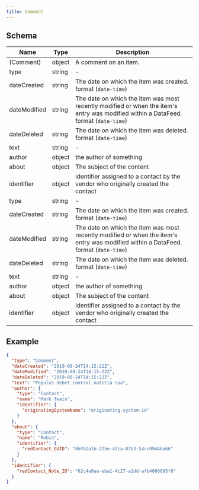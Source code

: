 ```yaml
---
title: Comment
---
```

## Schema

| Name | Type | Description |
|---|---|---|
| (Comment) | object | A comment on an item. |
| type | string | - |
| dateCreated | string | The date on which the item was created. <span class='constraints'>format (`date-time`)</span> |
| dateModified | string | The date on which the item was most recently modified or when the item's entry was modified within a DataFeed. <span class='constraints'>format (`date-time`)</span> |
| dateDeleted | string | The date on which the item was deleted. <span class='constraints'>format (`date-time`)</span> |
| text | string | - |
| author | object | the author of something |
| about | object | The subject of the content |
| identifier | object | identifier assigned to a contact by the vendor who originally created the contact |
| type | string | - |
| dateCreated | string | The date on which the item was created. <span class='constraints'>format (`date-time`)</span> |
| dateModified | string | The date on which the item was most recently modified or when the item's entry was modified within a DataFeed. <span class='constraints'>format (`date-time`)</span> |
| dateDeleted | string | The date on which the item was deleted. <span class='constraints'>format (`date-time`)</span> |
| text | string | - |
| author | object | the author of something |
| about | object | The subject of the content |
| identifier | object | identifier assigned to a contact by the vendor who originally created the contact |

## Example



```json
{
  "type": "Comment",
  "dateCreated": "2019-08-24T14:15:22Z",
  "dateModified": "2019-08-24T14:15:22Z",
  "dateDeleted": "2019-08-24T14:15:22Z",
  "text": "Populus debet control notitia sua",
  "author": {
    "type": "Contact",
    "name": "Mark Twain",
    "identifier": {
      "originatingSystemName": "originating-system-id"
    }
  },
  "about": {
    "type": "Contact",
    "name": "Robin",
    "identifier": {
      "redContact_GUID": "6bf62a1b-225e-4fca-87b3-54cc09446a66"
    }
  },
  "identifier": {
    "redContact_Note_ID": "62c4a9ae-eba1-4c27-a2dd-afb4068695f8"
  }
}
```
